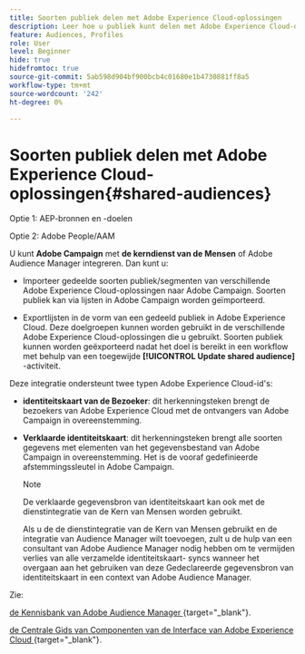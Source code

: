 ```yaml
---
title: Soorten publiek delen met Adobe Experience Cloud-oplossingen
description: Leer hoe u publiek kunt delen met Adobe Experience Cloud-oplossingen
feature: Audiences, Profiles
role: User
level: Beginner
hide: true
hidefromtoc: true
source-git-commit: 5ab598d904bf900bcb4c01680e1b4730881ff8a5
workflow-type: tm+mt
source-wordcount: '242'
ht-degree: 0%

---
```


# Soorten publiek delen met Adobe Experience Cloud-oplossingen{#shared-audiences}

Optie 1: AEP-bronnen en -doelen

Optie 2: Adobe People/AAM

U kunt **Adobe Campaign** met **de kerndienst van de Mensen** of Adobe Audience Manager integreren. Dan kunt u:

* Importeer gedeelde soorten publiek/segmenten van verschillende Adobe Experience Cloud-oplossingen naar Adobe Campaign. Soorten publiek kan via lijsten in Adobe Campaign worden geïmporteerd.

* Exportlijsten in de vorm van een gedeeld publiek in Adobe Experience Cloud. Deze doelgroepen kunnen worden gebruikt in de verschillende Adobe Experience Cloud-oplossingen die u gebruikt. Soorten publiek kunnen worden geëxporteerd nadat het doel is bereikt in een workflow met behulp van een toegewijde **[!UICONTROL Update shared audience]** -activiteit.

Deze integratie ondersteunt twee typen Adobe Experience Cloud-id&#39;s:

* **identiteitskaart van de Bezoeker**: dit herkenningsteken brengt de bezoekers van Adobe Experience Cloud met de ontvangers van Adobe Campaign in overeenstemming.
* **Verklaarde identiteitskaart**: dit herkenningsteken brengt alle soorten gegevens met elementen van het gegevensbestand van Adobe Campaign in overeenstemming. Het is de vooraf gedefinieerde afstemmingssleutel in Adobe Campaign.

  >[!NOTE]
  >
  > De verklaarde gegevensbron van identiteitskaart kan ook met de dienstintegratie van de Kern van Mensen worden gebruikt.
  >
  >Als u de de dienstintegratie van de Kern van Mensen gebruikt en de integratie van Audience Manager wilt toevoegen, zult u de hulp van een consultant van Adobe Audience Manager nodig hebben om te vermijden verlies van alle verzamelde identiteitskaart- syncs wanneer het overgaan aan het gebruiken van deze Gedeclareerde gegevensbron van identiteitskaart in een context van Adobe Audience Manager.

Zie:

[ de Kennisbank van Adobe Audience Manager ](https://experienceleague.adobe.com/docs/experience-cloud-kcs/kbarticles/KA-16471.html){target="_blank"}.

[ de Centrale Gids van Componenten van de Interface van Adobe Experience Cloud ](https://experienceleague.adobe.com/docs/core-services/interface/services/audiences/audience-library.html){target="_blank"}.
